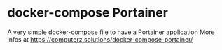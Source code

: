 # docker-compose Portainer

A very simple docker-compose file to have a Portainer application
More infos at <https://computerz.solutions/docker-compose-portainer/>
